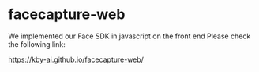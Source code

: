 # facecapture-web
We implemented our Face SDK in javascript on the front end
Please check the following link:

https://kby-ai.github.io/facecapture-web/

